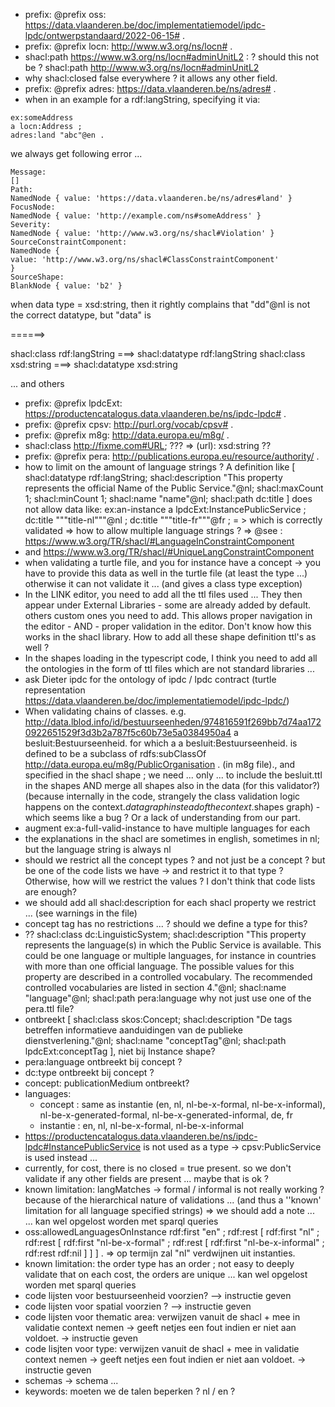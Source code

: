 - prefix: @prefix oss: <https://data.vlaanderen.be/doc/implementatiemodel/ipdc-lpdc/ontwerpstandaard/2022-06-15#> .
- prefix: @prefix locn: <http://www.w3.org/ns/locn#> .
- shacl:path <https://www.w3.org/ns/locn#adminUnitL2> : ? should this not be ? shacl:path <http://www.w3.org/ns/locn#adminUnitL2>
- why shacl:closed false everywhere ? it allows any other field.
- prefix: @prefix adres: <https://data.vlaanderen.be/ns/adres#> .
- when in an example for a rdf:langString, specifying it via:

```
ex:someAddress
a locn:Address ;
adres:land "abc"@en .
```
we always get following error ... 
```
Message:
[]
Path:
NamedNode { value: 'https://data.vlaanderen.be/ns/adres#land' }
FocusNode:
NamedNode { value: 'http://example.com/ns#someAddress' }
Severity:
NamedNode { value: 'http://www.w3.org/ns/shacl#Violation' }
SourceConstraintComponent:
NamedNode {
value: 'http://www.w3.org/ns/shacl#ClassConstraintComponent'
}
SourceShape:
BlankNode { value: 'b2' }
```

when data type = xsd:string, then it rightly complains that "dd"@nl is not the correct datatype, but "data" is

======> 

shacl:class rdf:langString ===> shacl:datatype rdf:langString
shacl:class xsd:string ===> shacl:datatype xsd:string

... and others

- prefix: @prefix lpdcExt:  <https://productencatalogus.data.vlaanderen.be/ns/ipdc-lpdc#> .
- prefix: @prefix cpsv:	<http://purl.org/vocab/cpsv#> .
- prefix: @prefix m8g:	<http://data.europa.eu/m8g/> .
- shacl:class <http://fixme.com#URL>; ???  => (url): xsd:string ??
- prefix: @prefix pera: <http://publications.europa.eu/resource/authority/> .
- how to limit on the amount of language strings ?
  A definition like [
  shacl:datatype rdf:langString;
  shacl:description "This property represents the official Name of the Public Service."@nl;
  shacl:maxCount 1;
  shacl:minCount 1;
  shacl:name "name"@nl;
  shacl:path dc:title
  ] does not allow data like:
   ex:an-instance
  a lpdcExt:InstancePublicService ;
  dc:title """title-nl"""@nl ;
  dc:title """title-fr"""@fr ;
= > which is correctly validated => how to allow multiple language strings ?
=> @see : https://www.w3.org/TR/shacl/#LanguageInConstraintComponent 
- and https://www.w3.org/TR/shacl/#UniqueLangConstraintComponent
- when validating a turtle file, and you for instance have a concept -> you have to provide this data as well in the turtle file (at least the type ...)
 otherwise it can not validate it ... (and gives a class type exception)
- In the LINK editor, you need to add all the ttl files used ... They then appear under External Libraries - some are already added by default. others custom ones you need to add.
  This allows proper navigation in the editor - AND - proper validation in the editor. Don't know how this works in the shacl library. How to add all these shape definition ttl's as well ?
- In the shapes loading in the typescript code, I think you need to add all the ontologies in the form of ttl files which are not standard libraries ...
- ask Dieter ipdc for the ontology of ipdc / lpdc contract (turtle representation https://data.vlaanderen.be/doc/implementatiemodel/ipdc-lpdc/)
- When validating chains of classes. e.g. 
 <http://data.lblod.info/id/bestuurseenheden/974816591f269bb7d74aa1720922651529f3d3b2a787f5c60b73e5a0384950a4>
  a besluit:Bestuurseenheid. 
  for which a a besluit:Bestuurseenheid. is defined to be a subclass of rdfs:subClassOf <http://data.europa.eu/m8g/PublicOrganisation> . (in m8g file)., and specified in the shacl shape
  ; we need ... only ... to include the besluit.ttl in the shapes AND merge all shapes also in the data (for this validator?)
  (because internally in the code, strangely the class validation logic happens on the context.$data graph instead of the context.$shapes graph) - which seems like a bug ?  Or a lack of understanding from our part.
- augment ex:a-full-valid-instance to have multiple languages for each
- the explanations in the shacl are sometimes in english, sometimes in nl; but the language string is always nl
- should we restrict all the concept types ? and not just be a concept ? but be one of the code lists we have -> and restrict it to that type ? Otherwise, how will we restrict the values ? I don't think that code lists are enough?
- we should add all shacl:description for each shacl property we restrict ...  (see warnings in the file)
- concept tag has no restrictions ... ? should we define a type for this?
- ??           shacl:class dc:LinguisticSystem;
          shacl:description "This property represents the language(s) in which the Public Service is available. This could be one language or multiple languages, for instance in countries with more than one official language. The possible values for this property are described in a controlled vocabulary. The recommended controlled vocabularies are listed in section 4."@nl;
          shacl:name "language"@nl;
          shacl:path pera:language
 why not just use one of the pera.ttl file? 
- ontbreekt [
  shacl:class skos:Concept;
  shacl:description "De tags betreffen informatieve aanduidingen van de publieke dienstverlening."@nl;
  shacl:name "conceptTag"@nl;
  shacl:path lpdcExt:conceptTag
  ], 
  niet bij Instance shape?
- pera:language ontbreekt bij concept ? 
- dc:type ontbreekt bij concept ? 
- concept: publicationMedium ontbreekt?
- languages:
    - concept : same as instantie (en, nl, nl-be-x-formal, nl-be-x-informal), nl-be-x-generated-formal, nl-be-x-generated-informal, de, fr
    - instantie : en, nl, nl-be-x-formal, nl-be-x-informal
- <https://productencatalogus.data.vlaanderen.be/ns/ipdc-lpdc#InstancePublicService> is not used as a type -> cpsv:PublicService is used instead ... 
- currently, for cost, there is no closed = true present. so we don't validate if any other fields are present ... maybe that is ok ? 
- known limitation: langMatches -> formal / informal is not really working ? because of the hierarchical nature of validations ... (and thus a ''known' limitation for all language specified strings) => we should add a note ...  
  ... kan wel opgelost worden met sparql queries
- oss:allowedLanguagesOnInstance
  rdf:first "en" ;
  rdf:rest  [ rdf:first "nl" ;
  rdf:rest  [ rdf:first "nl-be-x-formal" ;
  rdf:rest  [ rdf:first "nl-be-x-informal" ;
  rdf:rest  rdf:nil ] ] ] .  => op termijn zal "nl" verdwijnen uit instanties.
- known limitation:  the order type has an order ; not easy to deeply validate that on each cost, the orders are unique
  ... kan wel opgelost worden met sparql queries
- code lijsten voor bestuurseenheid voorzien? --> instructie geven  
- code lijsten voor spatial voorzien ? --> instructie geven
- code lijsten voor thematic area: verwijzen vanuit de shacl + mee in validatie context nemen -> geeft netjes een fout indien er niet aan voldoet. -> instructie geven
- code lisjten voor type: verwijzen vanuit de shacl + mee in validatie context nemen -> geeft netjes een fout indien er niet aan voldoet. -> instructie geven
- schemas -> schema ... 
- keywords: moeten we de talen beperken ? nl / en ? 

